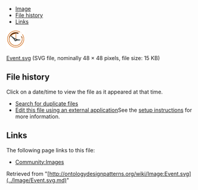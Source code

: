 * [Image](../Image/Event.svg.md#file)
* [File history](../Image/Event.svg.md#filehistory)
* [Links](../Image/Event.svg.md#filelinks)

[![Image:Event.svg](../images/thumb/d/d5/Event.svg/48px-Event.svg.png)](../images/d/d5/Event.svg)  

[Event.svg](../images/d/d5/Event.svg "Event.svg")‎  (SVG file, nominally 48 × 48 pixels, file size: 15 KB)





## File history

Click on a date/time to view the file as it appeared at that time.



  
* [Search for duplicate files](http://ontologydesignpatterns.org/wiki/Special:FileDuplicateSearch/Event.svg "Special:FileDuplicateSearch/Event.svg")
* [Edit this file using an external application](http://ontologydesignpatterns.org/wiki/index.php?title=Image:Event.svg&action=edit&externaledit=true&mode=file "Image:Event.svg")See the [setup instructions](http://www.mediawiki.org/wiki/Manual:External_editors "http://www.mediawiki.org/wiki/Manual:External_editors") for more information.

## Links



The following page links to this file:


* [Community:Images](../Community/Images.md "Community:Images")


Retrieved from "[http://ontologydesignpatterns.org/wiki/Image:Event.svg](../Image/Event.svg.md)"
